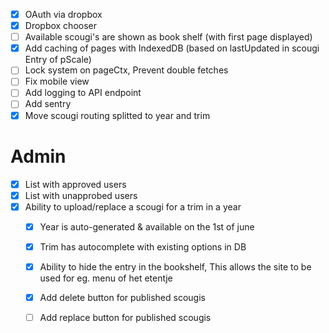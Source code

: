 - [x] OAuth via dropbox
- [x] Dropbox chooser
- [ ] Available scougi's are shown as book shelf (with first page displayed)
- [x] Add caching of pages with IndexedDB (based on lastUpdated in scougi Entry of pScale)
- [ ] Lock system on pageCtx, Prevent double fetches
- [ ] Fix mobile view
- [ ] Add logging to API endpoint
- [ ] Add sentry
- [x] Move scougi routing splitted to year and trim

# Admin
- [x] List with approved users
- [x] List with unapprobed users
- [x] Ability to upload/replace a scougi for a trim in a year
  - [x] Year is auto-generated & available on the 1st of june
  - [x] Trim has autocomplete with existing options in DB
  - [x] Ability to hide the entry in the bookshelf, This allows the site to be used for eg. menu of het etentje
  - [x] Add delete button for published scougis
  - [ ] Add replace button for published scougis

